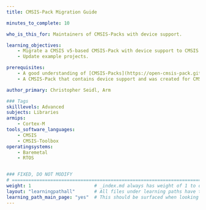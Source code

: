```yaml
---
title: CMSIS-Pack Migration Guide

minutes_to_complete: 10

who_is_this_for: Maintainers of CMSIS-Packs with device support.

learning_objectives: 
    - Migrate a CMSIS v5-based CMSIS-Pack with device support to CMSIS v6.
    - Update example projects.

prerequisites:
    - A good understanding of [CMSIS-Packs](https://open-cmsis-pack.github.io/Open-CMSIS-Pack-Spec/main/html/index.html).
    - A CMSIS-Pack that contains device support and was created for CMSIS v5.

author_primary: Christopher Seidl, Arm

### Tags
skilllevels: Advanced
subjects: Libraries
armips:
    - Cortex-M
tools_software_languages:
    - CMSIS
    - CMSIS-Toolbox
operatingsystems:
    - Baremetal
    - RTOS


### FIXED, DO NOT MODIFY
# ================================================================================
weight: 1                       # _index.md always has weight of 1 to order correctly
layout: "learningpathall"       # All files under learning paths have this same wrapper
learning_path_main_page: "yes"  # This should be surfaced when looking for related content. Only set for _index.md of learning path content.
---
```


